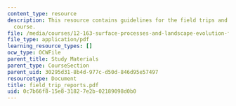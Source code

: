 ```yaml
---
content_type: resource
description: This resource contains guidelines for the field trips and trips for the
  course.
file: /media/courses/12-163-surface-processes-and-landscape-evolution-fall-2004/0c7b66f815e831827e2b02189098d0b0_field_trip_reports.pdf
file_type: application/pdf
learning_resource_types: []
ocw_type: OCWFile
parent_title: Study Materials
parent_type: CourseSection
parent_uid: 30295d31-8b4d-977c-d50d-846d95e57497
resourcetype: Document
title: field_trip_reports.pdf
uid: 0c7b66f8-15e8-3182-7e2b-02189098d0b0
---
```

